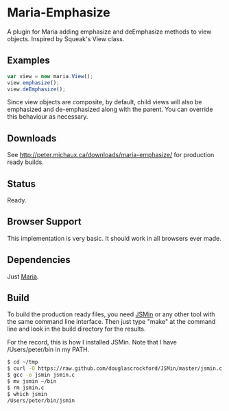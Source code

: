 Maria-Emphasize
===============

A plugin for Maria adding emphasize and deEmphasize methods to view objects. Inspired by Squeak's View class.


Examples
--------

```javascript
var view = new maria.View();
view.emphasize();
view.deEmphasize();
```

Since view objects are composite, by default, child views will also be emphasized and de-emphasized along with the parent. You can override this behaviour as necessary.


Downloads
---------

See http://peter.michaux.ca/downloads/maria-emphasize/ for production ready builds.


Status
------

Ready.


Browser Support
---------------

This implementation is very basic. It should work in all browsers ever made.


Dependencies
------------

Just [Maria](https://github.com/petermichaux/maria).


Build
-----

To build the production ready files, you need [JSMin](http://www.crockford.com/javascript/jsmin.html) or any other tool with the same command line interface. Then just type "make" at the command line and look in the build directory for the results.

For the record, this is how I installed JSMin. Note that I have /Users/peter/bin in my PATH.

```sh
$ cd ~/tmp
$ curl -O https://raw.github.com/douglascrockford/JSMin/master/jsmin.c
$ gcc -o jsmin jsmin.c
$ mv jsmin ~/bin
$ rm jsmin.c
$ which jsmin
/Users/peter/bin/jsmin
```
